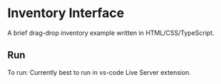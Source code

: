 # Inventory Interface

A brief drag-drop inventory example written in HTML/CSS/TypeScript.

## Run

To run: Currently best to run in vs-code Live Server extension.